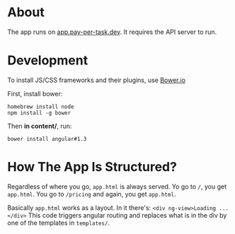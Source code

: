# About

The app runs on [app.pay-per-task.dev](http://app.pay-per-task.dev). It requires the API server to run.

# Development

To install JS/CSS frameworks and their plugins, use [Bower.io](http://bower.io)

First, install bower:

```
homebrew install node
npm install -g bower
```

Then **in content/**, run:

```
bower install angular#1.3
```

# How The App Is Structured?

Regardless of where you go, `app.html` is always served. Yo go to `/`, you get `app.html`. You go to `/pricing` and again, you get `app.html`.

Basically `app.html` works as a layout. In it there's: `<div ng-view>Loading ...</div>` This code triggers angular routing and replaces what is in the div by one of the templates in `templates/`.
